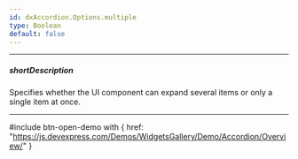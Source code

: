 ```yaml
---
id: dxAccordion.Options.multiple
type: Boolean
default: false
---
```

---
##### shortDescription
Specifies whether the UI component can expand several items or only a single item at once.

---
#include btn-open-demo with {
    href: "https://js.devexpress.com/Demos/WidgetsGallery/Demo/Accordion/Overview/"
}